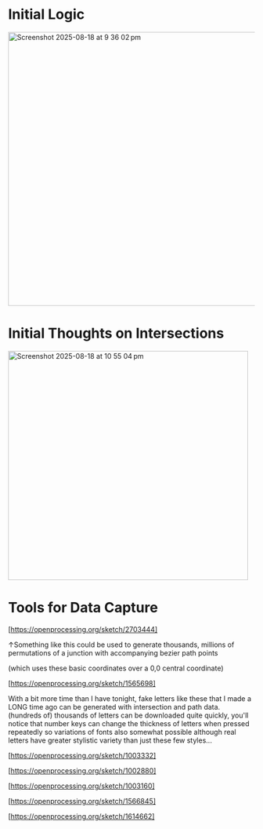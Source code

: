 # Initial Logic
<img width="1209" height="558" alt="Screenshot 2025-08-18 at 9 36 02 pm" src="https://github.com/user-attachments/assets/15c12508-04c6-4465-9649-8b4401d5b48d" />

# Initial Thoughts on Intersections
<img width="490" height="467" alt="Screenshot 2025-08-18 at 10 55 04 pm" src="https://github.com/user-attachments/assets/f2d842a1-0a41-4ff1-bb49-584919edbe2f" />

# Tools for Data Capture
[https://openprocessing.org/sketch/2703444]

↑Something like this could be used to generate thousands, millions of permutations of a junction with accompanying bezier path points 

(which uses these basic coordinates over a 0,0 central coordinate)

[https://openprocessing.org/sketch/1565698]

With a bit more time than I have tonight, fake letters like these that I made a LONG time ago can be generated with intersection and path data. (hundreds of) thousands of letters can be downloaded quite quickly, you'll notice that number keys can change the thickness of letters when pressed repeatedly so variations of fonts also somewhat possible although real letters have greater stylistic variety than just these few styles...

[https://openprocessing.org/sketch/1003332]

[https://openprocessing.org/sketch/1002880]

[https://openprocessing.org/sketch/1003160]

[https://openprocessing.org/sketch/1566845]

[https://openprocessing.org/sketch/1614662]

